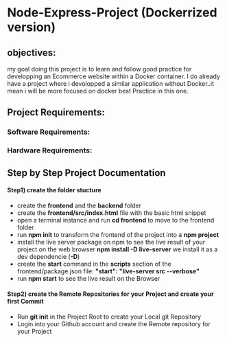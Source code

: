 # Node-Express-Project (Dockerrized version)

## objectives:
my goal doing this project is to learn and follow good practice for developping an Ecommerce website within a Docker container. I do already have a project where i devolopped a similar application without Docker..it mean i will be more focused on docker best Practice in this one.

## Project Requirements:

### Software Requirements:
### Hardware Requirements:


## Step by Step Project Documentation

#### Step1) create the folder stucture

- create the **frontend** and the **backend** folder
- create the **frontend/src/index.html** file with the basic html snippet
- open a terminal instance and run **cd frontend** to move to the frontend folder
- run **npm init** to transform the frontend of the project into a **npm project**
- install the live server package on npm to see the live result of your project on the web browser
**npm install -D live-server**  we install it as a dev dependencie (**-D**)
- create the **start** command in the **scripts** section of the frontend/package.json file:
**"start": "live-server src --verbose"**
- run **npm start** to see the live result on the Browser

#### Step2) create the Remote Repositories for your Project and create your first Commit

- Run **git init** in the Project Root to create your Local git Repository 
- Login into your Github account and create the Remote repository for your Project